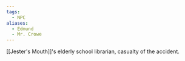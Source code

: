 ```yaml
---
tags:
  - NPC
aliases:
  - Edmund
  - Mr. Crowe
---
```

[[Jester's Mouth]]'s elderly school librarian, casualty of the accident.